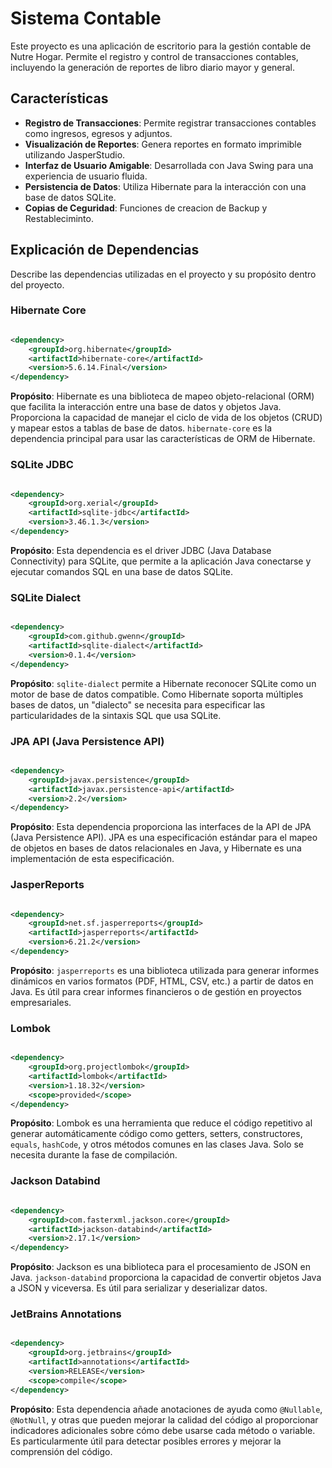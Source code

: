 # Sistema Contable

Este proyecto es una aplicación de escritorio para la gestión contable de Nutre Hogar. Permite el registro y control de
transacciones contables, incluyendo la generación de reportes de libro diario mayor y general.

## Características

- **Registro de Transacciones**: Permite registrar transacciones contables como ingresos, egresos y adjuntos.
- **Visualización de Reportes**: Genera reportes en formato imprimible utilizando JasperStudio.
- **Interfaz de Usuario Amigable**: Desarrollada con Java Swing para una experiencia de usuario fluida.
- **Persistencia de Datos**: Utiliza Hibernate para la interacción con una base de datos SQLite.
- **Copias de Ceguridad**: Funciones de creacion de Backup y Restableciminto.


## Explicación de Dependencias

Describe las dependencias utilizadas en el proyecto y su propósito dentro del proyecto.

### Hibernate Core

```xml

<dependency>
    <groupId>org.hibernate</groupId>
    <artifactId>hibernate-core</artifactId>
    <version>5.6.14.Final</version>
</dependency>
```

**Propósito**: Hibernate es una biblioteca de mapeo objeto-relacional (ORM) que facilita la interacción entre una base
de datos y objetos Java. Proporciona la capacidad de manejar el ciclo de vida de los objetos (CRUD) y mapear estos a
tablas de base de datos. `hibernate-core` es la dependencia principal para usar las características de ORM de Hibernate.

### SQLite JDBC

```xml

<dependency>
    <groupId>org.xerial</groupId>
    <artifactId>sqlite-jdbc</artifactId>
    <version>3.46.1.3</version>
</dependency>
```

**Propósito**: Esta dependencia es el driver JDBC (Java Database Connectivity) para SQLite, que permite a la aplicación
Java conectarse y ejecutar comandos SQL en una base de datos SQLite.

### SQLite Dialect

```xml

<dependency>
    <groupId>com.github.gwenn</groupId>
    <artifactId>sqlite-dialect</artifactId>
    <version>0.1.4</version>
</dependency>
```

**Propósito**: `sqlite-dialect` permite a Hibernate reconocer SQLite como un motor de base de datos compatible. Como
Hibernate soporta múltiples bases de datos, un "dialecto" se necesita para especificar las particularidades de la
sintaxis SQL que usa SQLite.

### JPA API (Java Persistence API)

```xml

<dependency>
    <groupId>javax.persistence</groupId>
    <artifactId>javax.persistence-api</artifactId>
    <version>2.2</version>
</dependency>
```

**Propósito**: Esta dependencia proporciona las interfaces de la API de JPA (Java Persistence API). JPA es una
especificación estándar para el mapeo de objetos en bases de datos relacionales en Java, y Hibernate es una
implementación de esta especificación.

### JasperReports

```xml

<dependency>
    <groupId>net.sf.jasperreports</groupId>
    <artifactId>jasperreports</artifactId>
    <version>6.21.2</version>
</dependency>
```

**Propósito**: `jasperreports` es una biblioteca utilizada para generar informes dinámicos en varios formatos (PDF,
HTML, CSV, etc.) a partir de datos en Java. Es útil para crear informes financieros o de gestión en proyectos
empresariales.

### Lombok

```xml

<dependency>
    <groupId>org.projectlombok</groupId>
    <artifactId>lombok</artifactId>
    <version>1.18.32</version>
    <scope>provided</scope>
</dependency>
```

**Propósito**: Lombok es una herramienta que reduce el código repetitivo al generar automáticamente código como getters,
setters, constructores, `equals`, `hashCode`, y otros métodos comunes en las clases Java. Solo se necesita durante la
fase de compilación.

### Jackson Databind

```xml

<dependency>
    <groupId>com.fasterxml.jackson.core</groupId>
    <artifactId>jackson-databind</artifactId>
    <version>2.17.1</version>
</dependency>
```

**Propósito**: Jackson es una biblioteca para el procesamiento de JSON en Java. `jackson-databind` proporciona la
capacidad de convertir objetos Java a JSON y viceversa. Es útil para serializar y deserializar datos.

### JetBrains Annotations

```xml

<dependency>
    <groupId>org.jetbrains</groupId>
    <artifactId>annotations</artifactId>
    <version>RELEASE</version>
    <scope>compile</scope>
</dependency>
```

**Propósito**: Esta dependencia añade anotaciones de ayuda como `@Nullable`, `@NotNull`, y otras que pueden mejorar la
calidad del código al proporcionar indicadores adicionales sobre cómo debe usarse cada método o variable. Es
particularmente útil para detectar posibles errores y mejorar la comprensión del código.